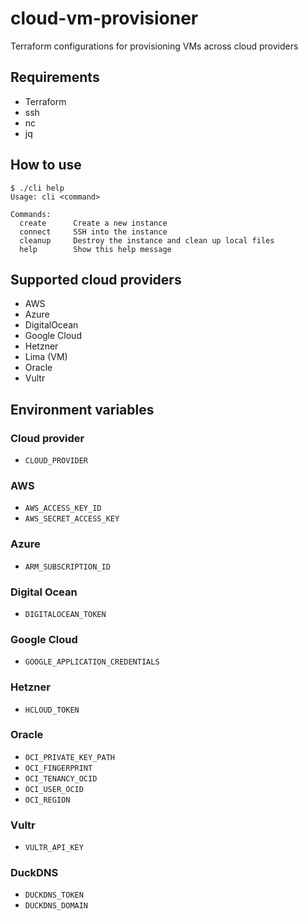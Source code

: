 # cloud-vm-provisioner
Terraform configurations for provisioning VMs across cloud providers

## Requirements

* Terraform
* ssh
* nc
* jq

## How to use

```
$ ./cli help
Usage: cli <command>

Commands:
  create      Create a new instance
  connect     SSH into the instance
  cleanup     Destroy the instance and clean up local files
  help        Show this help message
```

## Supported cloud providers

* AWS
* Azure
* DigitalOcean
* Google Cloud
* Hetzner
* Lima (VM)
* Oracle
* Vultr

## Environment variables

### Cloud provider
* `CLOUD_PROVIDER`

### AWS
* `AWS_ACCESS_KEY_ID`
* `AWS_SECRET_ACCESS_KEY`

### Azure
* `ARM_SUBSCRIPTION_ID`

### Digital Ocean
* `DIGITALOCEAN_TOKEN`

### Google Cloud
* `GOOGLE_APPLICATION_CREDENTIALS`

### Hetzner
* `HCLOUD_TOKEN`

### Oracle
* `OCI_PRIVATE_KEY_PATH`
* `OCI_FINGERPRINT`
* `OCI_TENANCY_OCID`
* `OCI_USER_OCID`
* `OCI_REGION`

### Vultr
* `VULTR_API_KEY`

### DuckDNS
* `DUCKDNS_TOKEN`
* `DUCKDNS_DOMAIN`
